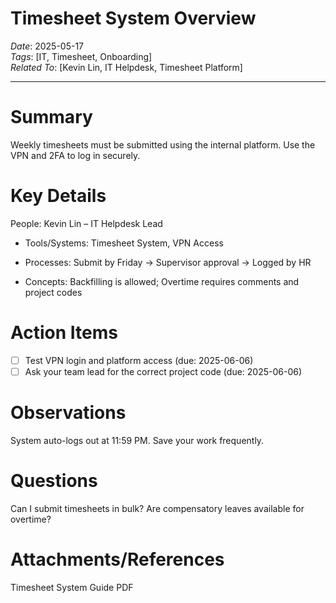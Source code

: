 # Timesheet System Overview
*Date*: 2025-05-17  
*Tags*: [IT, Timesheet, Onboarding] \
*Related To*: [Kevin Lin, IT Helpdesk, Timesheet Platform]

---
# Summary
Weekly timesheets must be submitted using the internal platform. Use the VPN and 2FA to log in securely.
# Key Details
People: Kevin Lin – IT Helpdesk Lead


- Tools/Systems: Timesheet System, VPN Access


- Processes: Submit by Friday → Supervisor approval → Logged by HR


- Concepts: Backfilling is allowed; Overtime requires comments and project codes


# Action Items
- [ ] Test VPN login and platform access (due: 2025-06-06)
- [ ] Ask your team lead for the correct project code (due: 2025-06-06)

# Observations
System auto-logs out at 11:59 PM. Save your work frequently.
# Questions
Can I submit timesheets in bulk? Are compensatory leaves available for overtime?
# Attachments/References
Timesheet System Guide PDF
